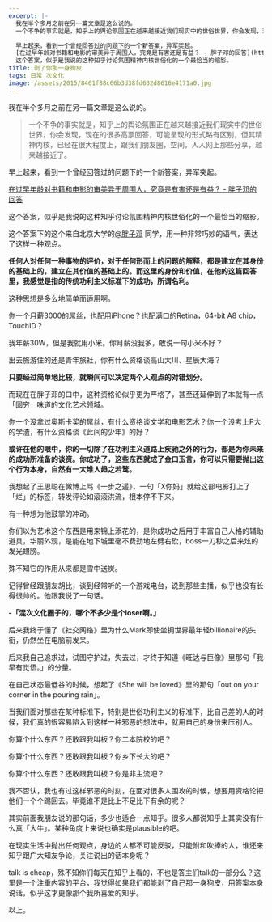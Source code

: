 ```yaml
---
excerpt: |-
  我在半个多月之前在另一篇文章是这么说的。  
  一个不争的事实就是，知乎上的舆论氛围正在越来越接近我们现实中的世俗世界，你会发现，现在的很多高票回答，可能呈现的形式略有区别，但其精神内核，已经在很大程度上，跟我们朋友圈，空间，人人网上那些分享，越来越接近了。

  早上起来，看到一个曾经回答过的问题下的一个新答案，异军突起。  
  [在过早年龄对书籍和电影的审美异于周围人，究竟是有害还是有益？ - 胖子邓的回答](https://www.zhihu.com/question/31184144/answer/53197462)  
  这个答案，似乎是我说的这种知乎讨论氛围精神内核世俗化的一个最恰当的缩影。
title: 剥了你那一身狗皮
tags: 日常 次文化
image: /assets/2015/8461f88c66b3d38fd632d8616e4171a0.jpg
---
```


我在半个多月之前在另一篇文章是这么说的。

> 一个不争的事实就是，知乎上的舆论氛围正在越来越接近我们现实中的世俗世界，你会发现，现在的很多高票回答，可能呈现的形式略有区别，但其精神内核，已经在很大程度上，跟我们朋友圈，空间，人人网上那些分享，越来越接近了。

早上起来，看到一个曾经回答过的问题下的一个新答案，异军突起。

[在过早年龄对书籍和电影的审美异于周围人，究竟是有害还是有益？ - 胖子邓的回答](https://www.zhihu.com/question/31184144/answer/53197462)

这个答案，似乎是我说的这种知乎讨论氛围精神内核世俗化的一个最恰当的缩影。

这个答案下的这个来自北京大学的[@胖子邓](https://www.zhihu.com/people/fd42ea7f307213e04a0cf5b0b68dbe0e) 同学，用一种非常巧妙的语气，表达了这样一种观点。

**任何人对任何一种事物的评价，对于任何形而上的问题的解释，都是建立在其身份的基础上的，建立在其价值的基础上的。而这里的身份和价值，在他的这篇回答里，我感觉是指的传统功利主义标准下的成功，所谓名利。**

这种思想是多么地简单而适用啊。

你一个月薪3000的屌丝，也配用iPhone？也配满口的Retina，64-bit A8 chip，TouchID？

我年薪30W，但是我就用小米。你月薪没我多，敢说一句小米不好？

出去旅游住的还是青年旅社，你有什么资格谈高山大川、星辰大海？

**只要经过简单地比较，就瞬间可以决定两个人观点的对错划分。**

而现在在胖子邓的口中，这种资格论似乎更为严格了，甚至还延伸到了本就有一点「固穷」味道的文化艺术领域。

你一个没拿过奥斯卡奖的屌丝，有什么资格谈文学和电影艺术？你一个没考上P大的学渣，有什么资格谈《此间的少年》的好？

**或许在他的眼中，你的一切除了在功利主义道路上疾驰之外的行为，都是为你未来的成功所准备的谈资。你成功了，这些东西就成了金口玉言，你可以只需要抛出这个行为本身，自然有一大堆人趋之若鹜。**

我想起了王思聪在微博上骂《一步之遥》，一句「X你妈」就给这部电影打上了「烂」的标签，转发评论如滚滚洪流，根本停不下来。

有一种想为他鼓掌的冲动。

你们以为艺术这个东西是用来锦上添花的，是你成功之后用于丰富自己人格的辅助道具，华丽外观，是能在地下城里毫不费劲地左劈右砍，boss一刀秒之后来炫的发光翅膀。

殊不知它的作用从来都是雪中送炭。

记得曾经跟朋友胡比，谈到经常听的一个游戏电台，说到那些主播，似乎也没有长得很帅的。他跟我说了一句话。

**-「混次文化圈子的，哪个不多少是个loser啊。」**

后来我终于懂了《社交网络》里为什么Mark即使坐拥世界最年轻billionaire的头衔，仍然坐在电脑前发呆。

后来我自己追求过，试图守护过，失去过，才终于知道《旺达与巨像》里那句「我早有觉悟。」的分量。

在自己状态最低谷的时候，想起了《She will be loved》里的那句「out on your corner in the pouring rain」。

当我们面对那些在某种标准下，特别是世俗功利主义的标准下，比自己差的人的时候，我们真的很容易陷入到这样一种邪恶的想法中，就用自己的身份来压别人。

你算个什么东西？还敢跟我叫板？你二本院校的吧？

你算个什么东西？还敢跟我叫板？你乡下长大的吧？

你算个什么东西？还敢跟我叫板？你是非主流吧？

我不否认，我也有过这样邪恶的时刻，在面对很多人围攻的时候，想要用资格论把他们一个个踢回去。毕竟谁不是比上不足比下有余的呢？

其实前面我朋友说的那句话，多少也适合一点知乎。很多人都说知乎上其实没有什么真「大牛」。某种角度上来说也确实是plausible的吧。

在现实生活中抛出任何观点，身边的人都不可能反驳，只能附和吹捧的人，谁还来知乎跟广大知友争论，关注说出的话本身呢？

talk is cheap，殊不知你们每天在知乎上看的，不也是答主们talk的一部分么？这里是一个注重内容的平台，我觉得如果我们都能剥了自己那一身狗皮，用答案本身说话，似乎这才更像那个我所喜爱的知乎。

以上。
